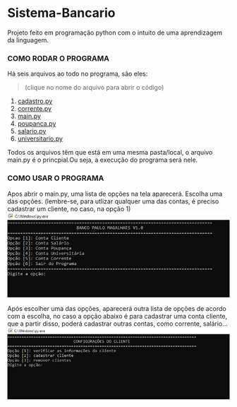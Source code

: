 # Sistema-Bancario

Projeto feito em programação python com o intuito de uma aprendizagem da linguagem.

### COMO RODAR O PROGRAMA

Há seis arquivos ao todo no programa, são eles:
<blockquote>(clique no nome do arquivo para abrir o código)</blockquote>

1. <a href="https://github.com/pvictor1206/Sistema-Bancario/blob/main/cadastro.py">cadastro.py</a>
2. <a href="https://github.com/pvictor1206/Sistema-Bancario/blob/main/corrente.py">corrente.py</a>
3. <a href="https://github.com/pvictor1206/Sistema-Bancario/blob/main/main.py">main.py</a>
4. <a href="https://github.com/pvictor1206/Sistema-Bancario/blob/main/poupanca.py">poupanca.py</a>
5. <a href="https://github.com/pvictor1206/Sistema-Bancario/blob/main/salario.py">salario.py</a>
6. <a href="https://github.com/pvictor1206/Sistema-Bancario/blob/main/universitario.py">universitario.py</a>

Todos os arquivos têm que está em uma mesma pasta/local, o arquivo main.py é o princpial.Ou seja, a execução do programa será nele. 


### COMO USAR O PROGRAMA
Apos abrir o main.py, uma lista de opções na tela aparecerá. Escolha uma das opções. (lembre-se, para utlizar qualquer uma das contas, é preciso cadastrar um cliente, no caso, na opção 1)
<img src="https://github.com/pvictor1206/Sistema-Bancario/blob/main/img01.png">

Após escolher uma das opções, aparecerá outra lista de opções de acordo com a escolha, no caso a opção abaixo é para cadastrar uma conta cliente, que a partir disso, poderá cadastrar outras contas, como corrente, salário...
<img src="https://github.com/pvictor1206/Sistema-Bancario/blob/main/img02.png">


